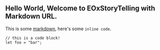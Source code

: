 ## Hello World, Welcome to EOxStoryTelling with Markdown URL.

This is some [markdown](https://en.wikipedia.org/wiki/Markdown), here's some `inline code`.

```
// this is a code block!
let foo = "bar";
```
